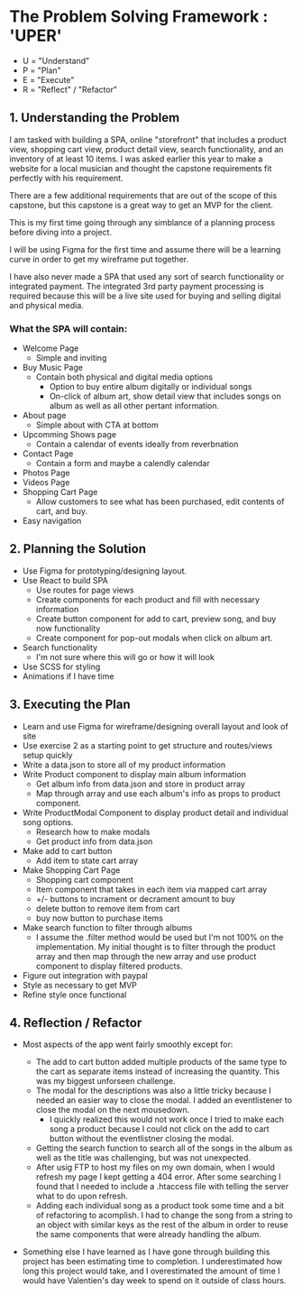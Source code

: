 <h1>The Problem Solving Framework : 'UPER'</h1>

- U = "Understand"
- P = "Plan"
- E = "Execute"
- R = "Reflect" / "Refactor"

<h2>1. Understanding the Problem</h2>

I am tasked with building a SPA, online "storefront" that includes a product view, shopping cart view, product detail view, search functionality, and an inventory of at least 10 items. I was asked earlier this year to make a website for a local musician and thought the capstone requirements fit perfectly with his requirement.

There are a few additional requirements that are out of the scope of this capstone, but this capstone is a great way to get an MVP for the client.

This is my first time going through any simblance of a planning process before diving into a project.

I will be using Figma for the first time and assume there will be a learning curve in order to get my wireframe put together.

I have also never made a SPA that used any sort of search functionality or integrated payment. The integrated 3rd party payment processing is required because this will be a live site used for buying and selling digital and physical media.

<h3>What the SPA will contain:</h3>

- Welcome Page
  - Simple and inviting
- Buy Music Page
  - Contain both physical and digital media options
    - Option to buy entire album digitally or individual songs
    - On-click of album art, show detail view that includes songs on album as well as all other pertant information.
- About page
  - Simple about with CTA at bottom
- Upcomming Shows page
  - Contain a calendar of events ideally from reverbnation
- Contact Page
  - Contain a form and maybe a calendly calendar
- Photos Page
- Videos Page
- Shopping Cart Page
  - Allow customers to see what has been purchased, edit contents of cart, and buy.
- Easy navigation

<h2>
    2. Planning the Solution
</h2>

- Use Figma for prototyping/designing layout.
- Use React to build SPA
  - Use routes for page views
  - Create components for each product and fill with necessary information
  - Create button component for add to cart, preview song, and buy now functionality
  - Create component for pop-out modals when click on album art.
- Search functionality
  - I'm not sure where this will go or how it will look
- Use SCSS for styling
- Animations if I have time

<h2>
    3. Executing the Plan
</h2>

- Learn and use Figma for wireframe/designing overall layout and look of site
- Use exercise 2 as a starting point to get structure and routes/views setup quickly
- Write a data.json to store all of my product information
- Write Product component to display main album information
  - Get album info from data.json and store in product array
  - Map through array and use each album's info as props to product component.
- Write ProductModal Component to display product detail and individual song options.
  - Research how to make modals
  - Get product info from data.json
- Make add to cart button
  - Add item to state cart array
- Make Shopping Cart Page
  - Shopping cart component
  - Item component that takes in each item via mapped cart array
  - +/- buttons to incrament or decrament amount to buy
  - delete button to remove item from cart
  - buy now button to purchase items
- Make search function to filter through albums
  - I assume the .filter method would be used but I'm not 100% on the implementation. My initial thought is to filter through the product array and then map through the new array and use product component to display filtered products.
- Figure out integration with paypal
- Style as necessary to get MVP
- Refine style once functional

<h2>
    4. Reflection / Refactor
</h2>

- Most aspects of the app went fairly smoothly except for:

  - The add to cart button added multiple products of the same type to the cart as separate items instead of increasing the quantity. This was my biggest unforseen challenge.
  - The modal for the descriptions was also a little tricky because I needed an easier way to close the modal. I added an eventlistener to close the modal on the next mousedown.
    - I quickly realized this would not work once I tried to make each song a product because I could not click on the add to cart button without the eventlistner closing the modal.
  - Getting the search function to search all of the songs in the album as well as the title was challenging, but was not unexpected.
  - After usig FTP to host my files on my own domain, when I would refresh my page I kept getting a 404 error. After some searching I found that I needed to include a .htaccess file with telling the server what to do upon refresh.
  - Adding each individual song as a product took some time and a bit of refactoring to acomplish. I had to change the song from a string to an object with similar keys as the rest of the album in order to reuse the same components that were already handling the album.

- Something else I have learned as I have gone through building this project has been estimating time to completion. I underestimated how long this project would take, and I overestimated the amount of time I would have Valentien's day week to spend on it outside of class hours.
